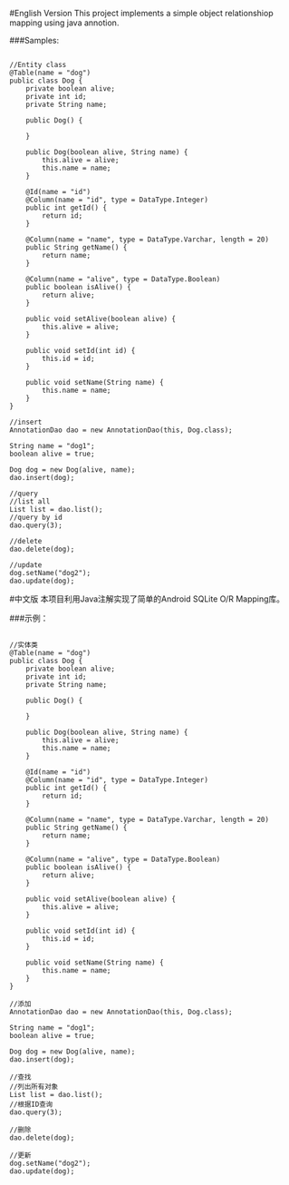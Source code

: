 #English Version
This project implements a simple object relationshiop mapping using java annotion.

###Samples:
<pre><code>
//Entity class
@Table(name = "dog")
public class Dog {
	private boolean alive;
	private int id;
	private String name;

	public Dog() {

	}

	public Dog(boolean alive, String name) {
		this.alive = alive;
		this.name = name;
	}

	@Id(name = "id")
	@Column(name = "id", type = DataType.Integer)
	public int getId() {
		return id;
	}

	@Column(name = "name", type = DataType.Varchar, length = 20)
	public String getName() {
		return name;
	}

	@Column(name = "alive", type = DataType.Boolean)
	public boolean isAlive() {
		return alive;
	}

	public void setAlive(boolean alive) {
		this.alive = alive;
	}

	public void setId(int id) {
		this.id = id;
	}

	public void setName(String name) {
		this.name = name;
	}
}

//insert
AnnotationDao<Dog> dao = new AnnotationDao<Dog>(this, Dog.class);

String name = "dog1";
boolean alive = true;

Dog dog = new Dog(alive, name);
dao.insert(dog);

//query
//list all
List<Dog> list = dao.list();
//query by id
dao.query(3);

//delete
dao.delete(dog);

//update
dog.setName("dog2");
dao.update(dog);
</code></pre>

#中文版
本项目利用Java注解实现了简单的Android SQLite O/R Mapping库。

###示例：
<pre><code>
//实体类
@Table(name = "dog")
public class Dog {
	private boolean alive;
	private int id;
	private String name;

	public Dog() {

	}

	public Dog(boolean alive, String name) {
		this.alive = alive;
		this.name = name;
	}

	@Id(name = "id")
	@Column(name = "id", type = DataType.Integer)
	public int getId() {
		return id;
	}

	@Column(name = "name", type = DataType.Varchar, length = 20)
	public String getName() {
		return name;
	}

	@Column(name = "alive", type = DataType.Boolean)
	public boolean isAlive() {
		return alive;
	}

	public void setAlive(boolean alive) {
		this.alive = alive;
	}

	public void setId(int id) {
		this.id = id;
	}

	public void setName(String name) {
		this.name = name;
	}
}

//添加
AnnotationDao<Dog> dao = new AnnotationDao<Dog>(this, Dog.class);

String name = "dog1";
boolean alive = true;

Dog dog = new Dog(alive, name);
dao.insert(dog);

//查找
//列出所有对象
List<Dog> list = dao.list();
//根据ID查询
dao.query(3);

//删除
dao.delete(dog);

//更新
dog.setName("dog2");
dao.update(dog);
</code></pre>